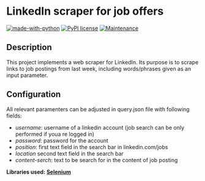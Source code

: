 # LinkedIn scraper for job offers 

[![made-with-python](https://img.shields.io/badge/Made%20with-Python-1f425f.svg)](https://www.python.org/)
[![PyPI license](https://img.shields.io/pypi/l/ansicolortags.svg)](https://opensource.org/licenses/MIT)
[![Maintenance](https://img.shields.io/badge/Maintained%3F-yes-green.svg)](https://github.com/twardzikf/linkedin-jobs-scraper/graphs/commit-activity)

## Description

This project implements a web scraper for LinkedIn. Its purpose is to scrape links to job postings from last week,  including words/phrases given as an input parameter.

## Configuration

All relevant paramenters can be adjusted in query.json file with following fields:

- *username*: username of a linkedin account (job search can be only performed if youa re logged in)
- *password*: password for the account
- *position*: first text field in the search bar in linkedin.com/jobs
- *location* second text field in the search bar
- *content-serch*: text to be search for in the content of job posting

**Libraries used: [Selenium](https://selenium-python.readthedocs.io/)**


